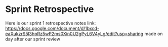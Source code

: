 # Sprint Retrospective

Here is our sprint 1 retrospective notes link: https://docs.google.com/document/d/1bxcd-eaXukzrS5l3hpRz5wP2ms0Xin0U2gPyL6V4yLg/edit?usp=sharing made on day after our sprint review
